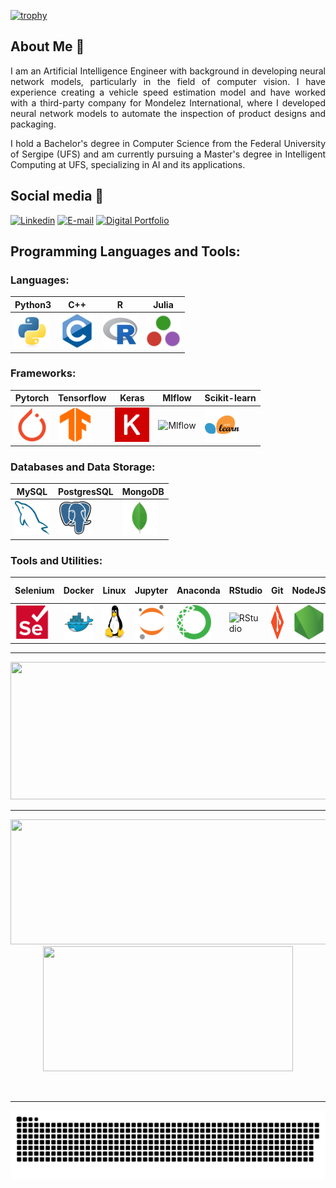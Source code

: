 [![trophy](https://github-profile-trophy.vercel.app/?username=MarcBarreto&title=Stars,Followers,Commits,Repositories,MultipleLang,PullRequest&theme=onedark)](https://github.com/ryo-ma/github-profile-trophy)

## About Me 👋

<p style="text-align: justify;">
I am an Artificial Intelligence Engineer with background in developing neural network models, particularly in the field of computer vision. I have experience creating a vehicle speed estimation model and have worked with a third-party company for Mondelez International, where I developed neural network models to automate the inspection of product designs and packaging.
</p>
<p style="text-align: justify;">
I hold a Bachelor's degree in Computer Science from the Federal University of Sergipe (UFS) and am currently pursuing a Master's degree in Intelligent Computing at UFS, specializing in AI and its applications.
</p>

## Social media 📡
[![Linkedin](https://img.shields.io/badge/LinkedIn-0077B5?style=for-the-badge&logo=linkedin&logoColor=white)](https://www.linkedin.com/in/marcelo-henrique-lima-barreto-344a1624a/)
[![E-mail](https://img.shields.io/badge/Gmail-D14836?style=for-the-badge&logo=gmail&logoColor=white)](mailto:marcelohrnq@gmail.com)
[![Digital Portfolio](https://img.shields.io/website?label=Digital%20Portfolio&style=for-the-badge&url=https://sites.google.com/view/marcelo-barreto)](https://sites.google.com/view/marcelo-barreto)

## Programming Languages and Tools:
<div>

### Languages:
| Python3 | C++ | R | Julia
|----------|----------------|----------|-----|
|  <img src="https://github.com/devicons/devicon/blob/master/icons/python/python-original.svg" title="Python"  alt="Python" width="55" height="55"/> |  <img src="https://github.com/devicons/devicon/blob/master/icons/c/c-original.svg" title="C++"  alt="C++" width="55" height="55"/> |  <img src="https://github.com/devicons/devicon/blob/master/icons/r/r-original.svg" title="R" alt="R" width="55" height="55"/> |  <img src="https://github.com/devicons/devicon/blob/master/icons/julia/julia-original.svg" title="Julia" alt="Julia" width="55" height="55"/>|

  

### Frameworks:

| Pytorch | Tensorflow | Keras | Mlflow | Scikit-learn
|----------|----------|----------|-------|-------|
|  <img src="https://github.com/devicons/devicon/blob/master/icons/pytorch/pytorch-original.svg" title="Pytorch"  alt="Pytorch" width="55" height="55"/> |  <img src="https://github.com/devicons/devicon/blob/master/icons/tensorflow/tensorflow-original.svg" title="Tensorflow"  alt="Tensorflow" width="55" height="55"/> |  <img src="https://github.com/devicons/devicon/blob/master/icons/keras/keras-original.svg" title="Keras" alt="Keras" width="55" height="55"/> |  <img src="https://img.shields.io/badge/mlflow-%23d9ead3.svg?style=for-the-badge&logo=numpy&logoColor=blue" title="Mlflow" alt="Mlflow" width="55" height="55"/>|  <img src="https://github.com/devicons/devicon/blob/master/icons/scikitlearn/scikitlearn-original.svg" title="Scikit-learn" alt="Scikit-learn" width="55" height="55"/>|



### Databases and Data Storage:

| MySQL | PostgresSQL | MongoDB
|----------|----------|----------|
|  <img src="https://github.com/devicons/devicon/blob/master/icons/mysql/mysql-original.svg" title="MySql"  alt="MySql" width="55" height="55"/> |  <img src="https://github.com/devicons/devicon/blob/master/icons/postgresql/postgresql-original.svg" title="PostgresSQL"  alt="PostgresSQL" width="55" height="55"/> |  <img src="https://github.com/devicons/devicon/blob/master/icons/mongodb/mongodb-original.svg" title="MongoDB" alt="MongoDB" width="55" height="55"/> |



### Tools and Utilities:

| Selenium | Docker | Linux | Jupyter | Anaconda | RStudio | Git | NodeJS | VS Code
|----------|----------|----------|-------|-------|-------|-------|-------|-------|
|  <img src="https://github.com/devicons/devicon/blob/master/icons/selenium/selenium-original.svg" title="Selenium"  alt="Selenium" width="55" height="55"/> |  <img src="https://github.com/devicons/devicon/blob/master/icons/docker/docker-original.svg" title="Docker"  alt="Docker" width="55" height="55"/> |  <img src="https://github.com/devicons/devicon/blob/master/icons/linux/linux-original.svg" title="Linux" alt="Linux" width="55" height="55"/> |  <img src="https://github.com/devicons/devicon/blob/master/icons/jupyter/jupyter-original.svg" title="Jupyter" alt="Jupyter" width="55" height="55"/>|  <img src="https://github.com/devicons/devicon/blob/master/icons/anaconda/anaconda-original.svg" title="Anaconda" alt="Anaconda" width="55" height="55"/>|  <img src="hhttps://github.com/devicons/devicon/blob/master/icons/rstudio/rstudio-original.svg" title="RStudio" alt="RStudio" width="55" height="55"/>|  <img src="https://github.com/devicons/devicon/blob/master/icons/git/git-original.svg" title="Git" alt="Git" width="55" height="55"/>|  <img src="https://github.com/devicons/devicon/blob/master/icons/nodejs/nodejs-original.svg" title="NodeJS" alt="NodeJS" width="55" height="55"/>|  <img src="https://github.com/devicons/devicon/blob/master/icons/vscode/vscode-original.svg" title="VSCode" alt="VSCode" width="55" height="55"/>|

</div>

---

<p align="center">
  <img width="800" height="220" src="https://streak-stats.demolab.com?user=MarcBarreto&theme=highcontrast&hide_border=true&border_radius=5&card_width=800">
</p>

---

<p align="center">
  <img width="600" height="200" src="https://github-readme-stats.vercel.app/api?username=MarcBarreto&show_icons=true&theme=vision-friendly-dark">
  <img width="400" height="200" src="https://github-readme-stats.vercel.app/api/top-langs/?username=MarcBarreto&size_weight=0.0005&count_weight=0.3&layout=compact&theme=vision-friendly-dark">
</p>

<div id="header" align="center">
  <img src="https://komarev.com/ghpvc/?username=MarcBarreto&style=for-the-badge&color=orange" alt=""/>
</div>

---

<p align="center">
 <img width="1000" src="assets/github-snake.svg" alt="snake"/>
